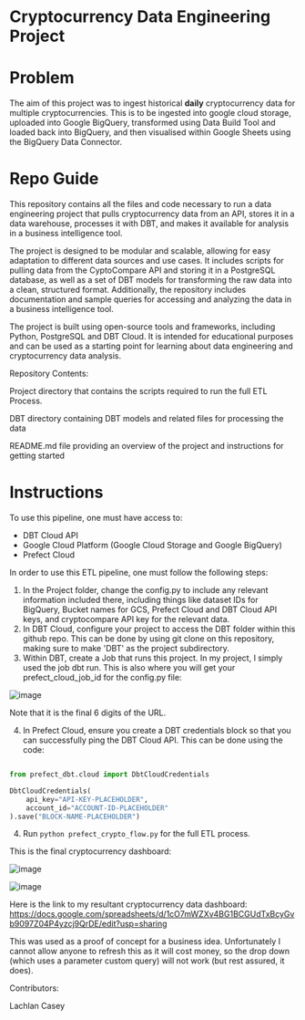 # Cryptocurrency Data Engineering Project
# Problem
The aim of this project was to ingest historical **daily** cryptocurrency data for multiple cryptocurrencies. This is to be ingested into google cloud storage, uploaded into Google BigQuery, transformed using Data Build Tool and loaded back into BigQuery, and then visualised within Google Sheets using the BigQuery Data Connector.
 # Repo Guide
This repository contains all the files and code necessary to run a data engineering project that pulls cryptocurrency data from an API, stores it in a data warehouse, processes it with DBT, and makes it available for analysis in a business intelligence tool.

The project is designed to be modular and scalable, allowing for easy adaptation to different data sources and use cases. It includes scripts for pulling data from the CyptoCompare API and storing it in a PostgreSQL database, as well as a set of DBT models for transforming the raw data into a clean, structured format. Additionally, the repository includes documentation and sample queries for accessing and analyzing the data in a business intelligence tool.

The project is built using open-source tools and frameworks, including Python, PostgreSQL and DBT Cloud. It is intended for educational purposes and can be used as a starting point for learning about data engineering and cryptocurrency data analysis.

Repository Contents:

Project directory that contains the scripts required to run the full ETL Process.

DBT directory containing DBT models and related files for processing the data

README.md file providing an overview of the project and instructions for getting started

# Instructions
To use this pipeline, one must have access to:
- DBT Cloud API
- Google Cloud Platform (Google Cloud Storage and Google BigQuery)
- Prefect Cloud

In order to use this ETL pipeline, one must follow the following steps:
1. In the Project folder, change the config.py to include any relevant information included there, including things like dataset IDs for BigQuery, Bucket names for GCS, Prefect Cloud and DBT Cloud API keys, and cryptocompare API key for the relevant data.
2. In DBT Cloud, configure your project to access the DBT folder within this github repo. This can be done by using git clone on this repository, making sure to make 'DBT' as the project subdirectory.
3. Within DBT, create a Job that runs this project. In my project, I simply used the job dbt run. This is also where you will get your prefect_cloud_job_id for the config.py file:


![image](https://user-images.githubusercontent.com/122522521/228802505-766fd788-3e63-410a-b8c6-6d843236c1be.png)


Note that it is the final 6 digits of the URL.

4. In Prefect Cloud, ensure you create a DBT credentials block so that you can successfully ping the DBT Cloud API. This can be done using the code:
```python

from prefect_dbt.cloud import DbtCloudCredentials

DbtCloudCredentials(
    api_key="API-KEY-PLACEHOLDER",
    account_id="ACCOUNT-ID-PLACEHOLDER"
).save("BLOCK-NAME-PLACEHOLDER")

```

4. Run ```python prefect_crypto_flow.py``` for the full ETL process.

This is the final cryptocurrency dashboard:

![image](https://user-images.githubusercontent.com/122522521/228805080-97bf03ea-455b-4fbc-9d40-8a037db492f2.png)

![image](https://user-images.githubusercontent.com/122522521/228805282-5c85e734-cabc-4f27-b460-c155d24c5047.png)


Here is the link to my resultant cryptocurrency data dashboard:
https://docs.google.com/spreadsheets/d/1cO7mWZXv4BG1BCGUdTxBcyGvb9097Z04P4yzcj9QrDE/edit?usp=sharing

This was used as a proof of concept for a business idea. Unfortunately I cannot allow anyone to refresh this as it will cost money, so the drop down (which uses a parameter custom query) will not work (but rest assured, it does).

Contributors:

Lachlan Casey
